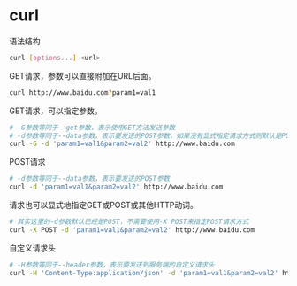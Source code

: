 # curl

语法结构
```bash
curl [options...] <url>
```
GET请求，参数可以直接附加在URL后面。
```bash
curl http://www.baidu.com?param1=val1
```
GET请求，可以指定参数。
```bash
# -G参数等同于--get参数，表示使用GET方法发送参数
# -d参数等同于--data参数，表示要发送的POST参数，如果没有显式指定请求方式则默认是POST方式
curl -G -d 'param1=val1&param2=val2' http://www.baidu.com
```
POST请求
```bash
# -d参数等同于--data参数，表示要发送的POST参数
curl -d 'param1=val1&param2=val2' http://www.baidu.com
```
请求也可以显式地指定GET或POST或其他HTTP动词。
```bash
# 其实这里的-d参数默认已经是POST，不需要使用-X POST来指定POST请求方式
curl -X POST -d 'param1=val1&param2=val2' http://www.baidu.com
```
自定义请求头
```bash
# -H参数等同于--header参数，表示要发送到服务端的自定义请求头
curl -H 'Content-Type:application/json' -d 'param1=val1&param2=val2' http://www.baidu.com
```
